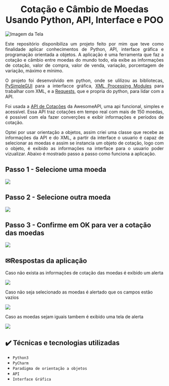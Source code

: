 <h1 align="center"> Cotação e Câmbio de Moedas Usando Python, API, Interface e POO</h1>

![Imagem da Tela](https://user-images.githubusercontent.com/38532053/225432040-068c9129-3066-4f9a-b04d-61322f84f2fd.png)

<p align="justify">Este repositório disponibiliza um projeto feito por mim que teve como finalidade aplicar conhecimentos de Python, API, interface gráfica e programação orientada a objetos.
A aplicação é uma ferramenta que faz a cotação e câmbio entre moedas do mundo todo, ela exibe as informações de cotação, 
valor de compra, valor de venda, variação, porcentagem de variação, máximo e mínimo. </p>
<p align="justify">O projeto foi desenvolvido em python, onde se ulilizou as bibliotecas, <a href="https://www.pysimplegui.org/en/latest/">PySimpleGUI</a>
para a interfacce gráfica, <a href="https://docs.python.org/3/library/xml.html">XML Processing Modules</a> para trabalhar com XML, e a
 <a href="https://pypi.org/project/requests/">Requests</a>, que e propria do python, para lidar com a API.</P>
 <p align="justify">Foi usada a <a href="https://docs.awesomeapi.com.br/api-de-moedas">API de Cotações</a> da AwesomeAPI, uma api funcional, simples e acessível.
 Essa API traz cotações em tempo real com mais de 150 moedas, é possivel com ela fazer converções e exibir informações e períodos de cotação.</p> 
 <p align="justify">Optei por usar orientação a objetos, assim criei uma classe que recebe as informações da API e do XML, a partir da interface o usuario é capaz de
 selecionar as moedas e assim se instancia um objeto de cotação, logo com o objeto, é exibido as informações na interface para o usuario poder vizualizar. Abaixo é mostrado
 passo a passo como funciona a aplicação.</p>
 <h2>Passo 1 - Selecione uma moeda</h2>
<img src = "https://user-images.githubusercontent.com/38532053/225451248-e7325fe3-32f8-4011-8143-57325fe4b2e6.png">
<h2>Passo 2 - Selecione outra moeda</h2>
<img src = "https://user-images.githubusercontent.com/38532053/225451340-0e6ab073-01e1-45b4-92cd-1a076965ea6f.png">
<h2>Passo 3 - Confirme em OK para ver a cotação das moedas</h2>
<img src = "https://user-images.githubusercontent.com/38532053/225451445-c0618e6c-ee4f-4309-a38a-48cb4e131ace.png">
<h2>✉Respostas da aplicação</h2>
<p>Caso não exista as informações de cotação das moedas é exibido um alerta</p>
<img src = "https://user-images.githubusercontent.com/38532053/225451507-2d7d7958-018f-486b-8471-313b4d64fc99.png">
<p>Caso não seja selecionado as moedas é alertado que os campos estão vazios</p>
<img src = "https://user-images.githubusercontent.com/38532053/225453382-78f503bd-57d9-436a-81ba-cb9ee1412dcc.png">
<p>Caso as moedas sejam iguais tambem é exibido uma tela de alerta</p>
<img src = "https://user-images.githubusercontent.com/38532053/225453377-3696f3e0-9b64-4cf3-9cfc-73ec4c811f61.png">

## ✔️ Técnicas e tecnologias utilizadas
- ``Python3``
- ``PyCharm``
- ``Paradigma de orientação a objetos``
- ``API``
- ``Interface Gráfica``
